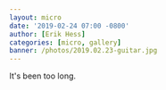 ```yaml
---
layout: micro
date: '2019-02-24 07:00 -0800'
author: [Erik Hess]
categories: [micro, gallery]
banner: /photos/2019.02.23-guitar.jpg
---
```

It's been too long.
